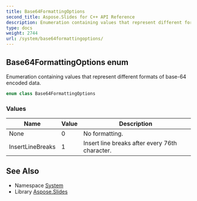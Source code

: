 ```yaml
---
title: Base64FormattingOptions
second_title: Aspose.Slides for C++ API Reference
description: Enumeration containing values that represent different formats of base-64 encoded data.
type: docs
weight: 2744
url: /system/base64formattingoptions/
---
```

## Base64FormattingOptions enum


Enumeration containing values that represent different formats of base-64 encoded data.

```cpp
enum class Base64FormattingOptions
```

### Values

| Name | Value | Description |
| --- | --- | --- |
| None | 0 | No formatting. |
| InsertLineBreaks | 1 | Insert line breaks after every 76th character. |

## See Also

* Namespace [System](../)
* Library [Aspose.Slides](../../)